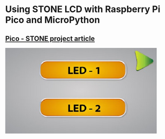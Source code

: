 # Using STONE LCD with Raspberry Pi Pico and MicroPython

## [Pico - STONE project article](http://www.elektrobot.net/raspberry-pi-pico-ile-stone-lcd-kullanimi/)

<img src="design/images/btn-1.jpg"></img>